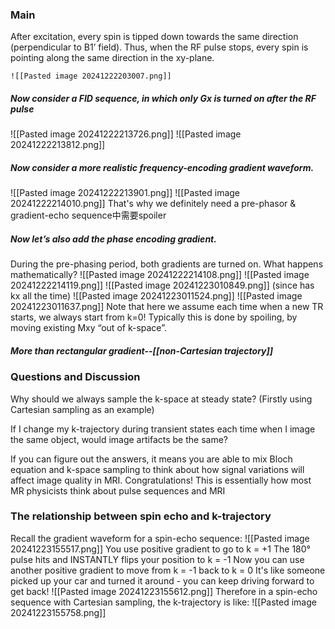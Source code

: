 ### Main
After excitation, every spin is tipped down towards the same direction (perpendicular to B1’ field). Thus, when the RF pulse stops, every spin is pointing along the same direction in the xy-plane.

	![[Pasted image 20241222203007.png]]
##### Now consider a FID sequence, in which only Gx is turned on after the RF pulse
![[Pasted image 20241222213726.png]]
![[Pasted image 20241222213812.png]]

##### Now consider a more realistic frequency-encoding gradient waveform.
![[Pasted image 20241222213901.png]]
![[Pasted image 20241222214010.png]]
That's why we definitely need a pre-phasor & gradient-echo sequence中需要spoiler

##### Now let’s also add the phase encoding gradient.
During the pre-phasing period, both gradients are turned on. 
What happens mathematically?
![[Pasted image 20241222214108.png]]
![[Pasted image 20241222214119.png]]
![[Pasted image 20241223010849.png]]
(since has kx all the time)
![[Pasted image 20241223011524.png]]
![[Pasted image 20241223011637.png]]
Note that here we assume each time when a new TR starts, we always start from k=0! Typically this is done by spoiling, by moving existing Mxy “out of k-space”.

##### More than rectangular gradient--[[non-Cartesian trajectory]]

### Questions and Discussion
Why should we always sample the k-space at steady state? (Firstly using Cartesian sampling as an example)

If I change my k-trajectory during transient states each time when I image the same object, would image artifacts be the same? 


If you can figure out the answers, it means you are able to mix Bloch equation and k-space sampling to think about how signal variations will affect image quality in MRI. Congratulations! This is essentially how most MR physicists think about pulse sequences and MRI

### The relationship between spin echo and k-trajectory
Recall the gradient waveform for a spin-echo sequence:
![[Pasted image 20241223155517.png]]
You use positive gradient to go to k = +1
The 180° pulse hits and INSTANTLY flips your position to k = -1
Now you can use another positive gradient to move from k = -1 back to k = 0
It's like someone picked up your car and turned it around - you can keep driving forward to get back!
![[Pasted image 20241223155612.png]]
Therefore in a spin-echo sequence with Cartesian sampling, the k-trajectory is like:
![[Pasted image 20241223155758.png]]
